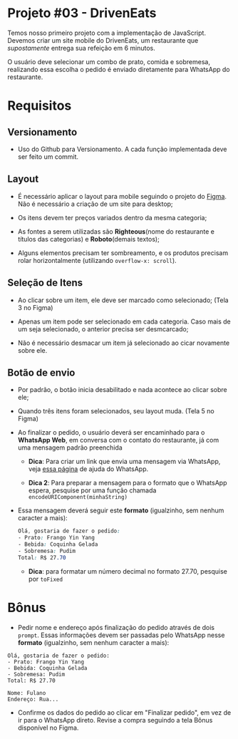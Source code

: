 # Projeto #03 - DrivenEats

Temos nosso primeiro projeto com a implementação de JavaScript. Devemos criar um site mobile do DrivenEats, um restaurante que *supostamente* entrega sua refeição em 6 minutos.

O usuário deve selecionar um combo de prato, comida e sobremesa, realizando essa escolha o pedido é enviado diretamente para WhatsApp do restaurante.

# Requisitos

## Versionamento

+ Uso do Github para Versionamento. A cada função implementada deve ser feito um commit.

## Layout

+ É necessário aplicar o layout para mobile seguindo o projeto do [Figma]. Não é necessário a criação de um site para desktop;

+ Os itens devem ter preços variados dentro da mesma categoria;

+ As fontes a serem utilizadas são **Righteous**(nome do restaurante e títulos das categorias) e **Roboto**(demais textos);

+ Alguns elementos precisam ter sombreamento, e os produtos precisam rolar horizontalmente (utilizando `overflow-x: scroll`).

## Seleção de Itens

+ Ao clicar sobre um item, ele deve ser marcado como selecionado; (Tela 3 no Figma)

+ Apenas um item pode ser selecionado em cada categoria. Caso mais de um seja selecionado, o anterior precisa ser desmcarcado;

+ Não é necessário desmacar um item já selecionado ao cicar novamente sobre ele.

## Botão de envio

+ Por padrão, o botão inicia desabilitado e nada acontece ao clicar sobre ele;

+ Quando três itens foram selecionados, seu layout muda. (Tela 5 no Figma)

+  Ao finalizar o pedido, o usuário deverá ser encaminhado para o **WhatsApp Web**, em conversa com o contato do restaurante, já com uma mensagem padrão preenchida
    
    + **Dica**: Para criar um link que envia uma mensagem via WhatsApp, veja [essa página] de ajuda do WhatsApp.
    
    + **Dica 2**: Para preparar a mensagem para o formato que o WhatsApp espera, pesquise por uma função chamada `encodeURIComponent(minhaString)`
    
+  Essa mensagem deverá seguir este **formato** (igualzinho, sem nenhum caracter a mais):
    
    ```css
    Olá, gostaria de fazer o pedido:
    - Prato: Frango Yin Yang
    - Bebida: Coquinha Gelada
    - Sobremesa: Pudim
    Total: R$ 27.70
    ```
    
    + **Dica**: para formatar um número decimal no formato 27.70, pesquise por `toFixed` 

# Bônus

+ Pedir nome e endereço após finalização do pedido através de dois `prompt`. Essas informações devem ser passadas pelo WhatsApp nesse **formato** (igualzinho, sem nenhum caracter a mais):

```
Olá, gostaria de fazer o pedido:
- Prato: Frango Yin Yang
- Bebida: Coquinha Gelada
- Sobremesa: Pudim
Total: R$ 27.70

Nome: Fulano
Endereço: Rua...
```

+ Confirme os dados do pedido ao clicar em "Finalizar pedido", em vez de ir para o WhatsApp direto. Revise a compra seguindo a tela Bônus disponível no Figma.
   
    
[Figma]: https://www.figma.com/file/TsltYvVQb0LYeYAdFC42aL/DrivenEats-(Copy)?node-id=0%3A1
[essa página]: https://faq.whatsapp.com/general/chats/how-to-use-click-to-chat?lang=pt
